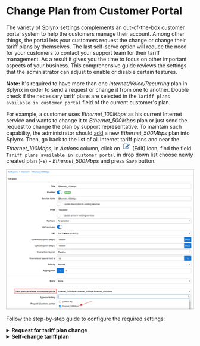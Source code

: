 Change Plan from Customer Portal
==========

The variety of Splynx settings complements an out-of-the-box customer portal system to help the customers manage their account. Among other things, the portal lets your customers request the change or change their tariff plans by themselves. The last self-serve option will reduce the need for your customers to contact your support team for their tariff management. As a result it gives you the time to focus on other important aspects of your business.
This comprehensive guide reviews the settings that the administrator can adjust to enable or disable certain features.

**Note:** It's required to have more than one *Internet/Voice/Recurring* plan in Splynx in order to send a request or change it from one to another. Double check if the necessary tariff plans are selected in the `Tariff plans available in customer portal` field of the current customer's plan.

For example, a customer uses *Ethernet_100Mbps* as his current Internet service and wants to change it to *Ethernet_500Mbps* plan or just send the request to change the plan by support representative. To maintain such capability, the administrator should [add](configuring_tariff_plans/internet_plans/internet_plans.md) a new *Ethernet_500Mbps* plan into Splynx. Then, go back to the list of all Internet tariff plans and near the *Ethernet_100Mbps*, in *Actions* column, click on <icon class="image-icon">![edit](edit.png)</icon> (Edit) icon, find the field `Tariff plans available in customer portal` in drop down list choose newly created plan (-s) - *Ethernet_500Mbps* and press `Save` button.

![](img_ks_000001.png)

Follow the step-by-step guide to configure the required settings:

<details>
<summary><b>Request for tariff plan change</b></summary>
<p markdown="1">

**Step 1**

Open `Config → Main → Portal`, click on **PER PARTNER SETTINGS** tab, in case you use the different settings for each [Partner](administration/main/partners/partners.md), choose the necessary one the customer is related to, otherwise use the `Default` one. Be sure that in **Menu** section, in the field **Items**, the `Services` value is selected.

![](img_ks_000002.png)

**Step 2**

Scroll down and find the **Services** section, in the **Internet service** field click on drop down list and select which Internet service fields should be displayed on customer portal. The value `Request tariff plan change` must be selected. After that press `Save` at the bottom of the page.

![](img_ks_000003.png)

**Step 3**

Click on **Customers** item, in the **List** on the left sidebar, find the customer with *Ethernet_100Mbps* Internet plan and open the profile. On **INFORMATION** tab click on `Actions` button and in drop down list choose `Login as customer` option in order to simulate the customer steps.

![](img_ks_000004.png)

**Step 4**

On customer portal on the left sidebar click on **Services** item, the active service (-s) will be visible. In *Actions* column click on <icon class="image-icon">![Change plan](change_plan.png)</icon> (Change plan) icon

![](img_ks_000005.png)

In new window we can select the **New plan start date**, select the **New plan** (the opportunity to choose the plan is available only when in the field `Tariff plans available in customer portal` are selected multiple ones), the **Price of change** value will be set according to the settings in [Change plan](configuration/finance/change_plan/change_plan.md)

![](img_ks_000006.png)

After you press `Request tariff plan change` button, the new window will be opened, the window will be the same as when you create the ticket

![](img_ks_000007.png)

The new ticket will be created in Splynx for support team.

![](img_ks_000008.png)

The support representative, using admin portal, can change the customer's service in customer profile, in **SERVICES** tab by clicking on *Change plan* icon.

![](img_ks_000009.png)

In order to change tariff for multiple customers, please use the following guide - [Tariff Change](configuring_tariff_plans/tariff_change/tariff_change.md)

</p>
</details>



<details>
<summary><b>Self-change tariff plan</b></summary>
<p markdown="1">


**Step 1**

Open `Config → Main → Portal`, click on **PER PARTNER SETTINGS** tab, in case you use the different settings for each [Partner](administration/main/partners/partners.md), choose the necessary one the customer is related to, otherwise use the `Default` one. Be sure that in **Menu** section, in the field **Items**, the `Services` value is selected.

![](img_ks_000002.png)

**Step 2**

Scroll down and find the **Services** section, in the **Internet service** field click on drop down list and select which Internet service fields should be displayed on customer portal. The value `Self-change tariff plan` must be selected. After that press `Save` at the bottom of the page.

![](img_ks_000010.png)

**Step 3**

Click on **Customers** item, in the **List** on the left sidebar, find the customer with *Ethernet_100Mbps* Internet plan and open the profile. On **INFORMATION** tab click on `Actions` button and in drop down list choose `Login as customer` option in order to simulate the customer steps.

![](img_ks_000004.png)

**Step 4**

On customer portal on the left sidebar click on **Services** item, the active service (-s) will be visible. In *Actions* column click on <icon class="image-icon">![Change plan](change_plan.png)</icon> (Change plan) icon

![](img_ks_000005.png)

In new window we can select the **New plan** (the opportunity to choose the plan is available only when in the field `Tariff plans available in customer portal` are selected multiple ones), the **Price of change** value will be set according to the settings in [Change plan](configuration/finance/change_plan/change_plan.md)

![](img_ks_000011.png)

After you press `Apply` button, the new service with will be added in `Pending` status. The service will be changed automatically on the date specified.

![](img_ks_000012.png)

In order to change tariff for multiple customers, please use the following guide - [Tariff Change](configuring_tariff_plans/tariff_change/tariff_change.md)

</p>
</details>
